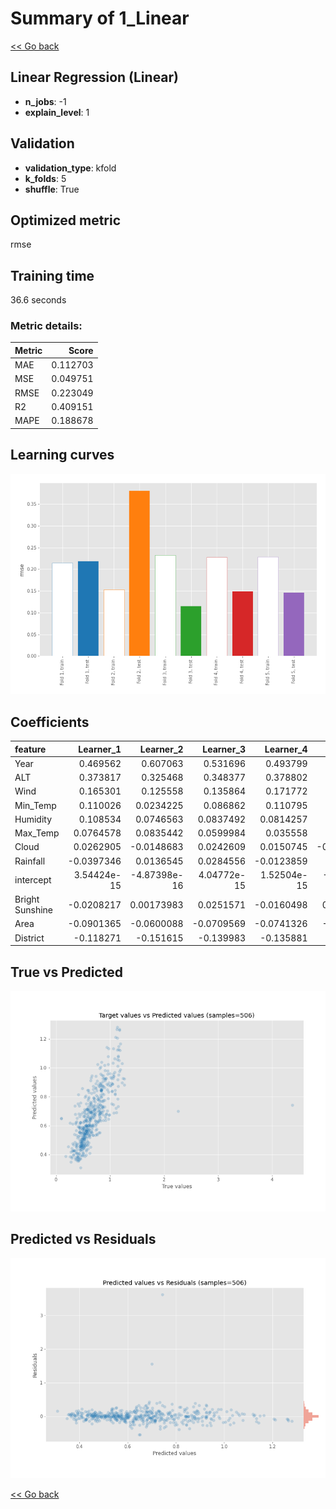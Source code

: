 # Summary of 1_Linear

[<< Go back](../README.md)


## Linear Regression (Linear)
- **n_jobs**: -1
- **explain_level**: 1

## Validation
 - **validation_type**: kfold
 - **k_folds**: 5
 - **shuffle**: True

## Optimized metric
rmse

## Training time

36.6 seconds

### Metric details:
| Metric   |    Score |
|:---------|---------:|
| MAE      | 0.112703 |
| MSE      | 0.049751 |
| RMSE     | 0.223049 |
| R2       | 0.409151 |
| MAPE     | 0.188678 |



## Learning curves
![Learning curves](learning_curves.png)

## Coefficients
| feature         |    Learner_1 |    Learner_2 |    Learner_3 |    Learner_4 |    Learner_5 |
|:----------------|-------------:|-------------:|-------------:|-------------:|-------------:|
| Year            |  0.469562    |  0.607063    |  0.531696    |  0.493799    |  0.52738     |
| ALT             |  0.373817    |  0.325468    |  0.348377    |  0.378802    |  0.390477    |
| Wind            |  0.165301    |  0.125558    |  0.135864    |  0.171772    |  0.121198    |
| Min_Temp        |  0.110026    |  0.0234225   |  0.086862    |  0.110795    |  0.123353    |
| Humidity        |  0.108534    |  0.0746563   |  0.0837492   |  0.0814257   |  0.0708132   |
| Max_Temp        |  0.0764578   |  0.0835442   |  0.0599984   |  0.035558    |  0.0730027   |
| Cloud           |  0.0262905   | -0.0148683   |  0.0242609   |  0.0150745   | -0.00410056  |
| Rainfall        | -0.0397346   |  0.0136545   |  0.0284556   | -0.0123859   |  0.044159    |
| intercept       |  3.54424e-15 | -4.87398e-16 |  4.04772e-15 |  1.52504e-15 | -2.31237e-15 |
| Bright Sunshine | -0.0208217   |  0.00173983  |  0.0251571   | -0.0160498   |  0.00968007  |
| Area            | -0.0901365   | -0.0600088   | -0.0709569   | -0.0741326   | -0.0644694   |
| District        | -0.118271    | -0.151615    | -0.139983    | -0.135881    | -0.155895    |

## True vs Predicted

![True vs Predicted](true_vs_predicted.png)


## Predicted vs Residuals

![Predicted vs Residuals](predicted_vs_residuals.png)



[<< Go back](../README.md)
